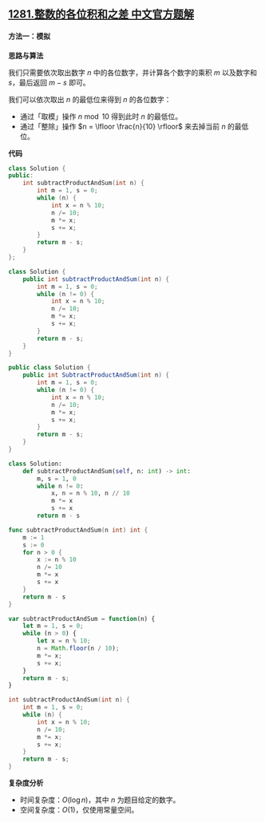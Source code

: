 ## [1281.整数的各位积和之差 中文官方题解](https://leetcode.cn/problems/subtract-the-product-and-sum-of-digits-of-an-integer/solutions/100000/zheng-shu-de-ge-wei-ji-he-zhi-chai-by-leetcode-sol)
#### 方法一：模拟

**思路与算法**

我们只需要依次取出数字 $n$ 中的各位数字，并计算各个数字的乘积 $m$ 以及数字和 $s$，最后返回 $m - s$ 即可。

我们可以依次取出 $n$ 的最低位来得到 $n$ 的各位数字：

- 通过「取模」操作 $n \bmod 10$ 得到此时 $n$ 的最低位。
- 通过「整除」操作 $n = \lfloor \frac{n}{10} \rfloor$ 来去掉当前 $n$ 的最低位。

**代码**

```cpp [sol1-C++]
class Solution {
public:
    int subtractProductAndSum(int n) {
        int m = 1, s = 0;
        while (n) {
            int x = n % 10;
            n /= 10;
            m *= x;
            s += x;
        }
        return m - s;
    }
};
```

```Java [sol1-Java]
class Solution {
    public int subtractProductAndSum(int n) {
        int m = 1, s = 0;
        while (n != 0) {
            int x = n % 10;
            n /= 10;
            m *= x;
            s += x;
        }
        return m - s;
    }
}
```

```C# [sol1-C#]
public class Solution {
    public int SubtractProductAndSum(int n) {
        int m = 1, s = 0;
        while (n != 0) {
            int x = n % 10;
            n /= 10;
            m *= x;
            s += x;
        }
        return m - s;
    }
}
```

```Python [sol1-Python]
class Solution:
    def subtractProductAndSum(self, n: int) -> int:
        m, s = 1, 0
        while n != 0:
            x, n = n % 10, n // 10
            m *= x
            s += x
        return m - s
```

```Go [sol1-Go]
func subtractProductAndSum(n int) int {
    m := 1
    s := 0
    for n > 0 {
        x := n % 10
        n /= 10
        m *= x
        s += x
    }
    return m - s
}
```

```JavaScript [sol1-JavaScript]
var subtractProductAndSum = function(n) {
    let m = 1, s = 0;
    while (n > 0) {
        let x = n % 10;
        n = Math.floor(n / 10);
        m *= x;
        s += x;
    }
    return m - s;
}
```

```C [sol1-C]
int subtractProductAndSum(int n) {
    int m = 1, s = 0;
    while (n) {
        int x = n % 10;
        n /= 10;
        m *= x;
        s += x;
    }
    return m - s;
}
```

**复杂度分析**

- 时间复杂度：$O(\log n)$，其中 $n$ 为题目给定的数字。
- 空间复杂度：$O(1)$，仅使用常量空间。